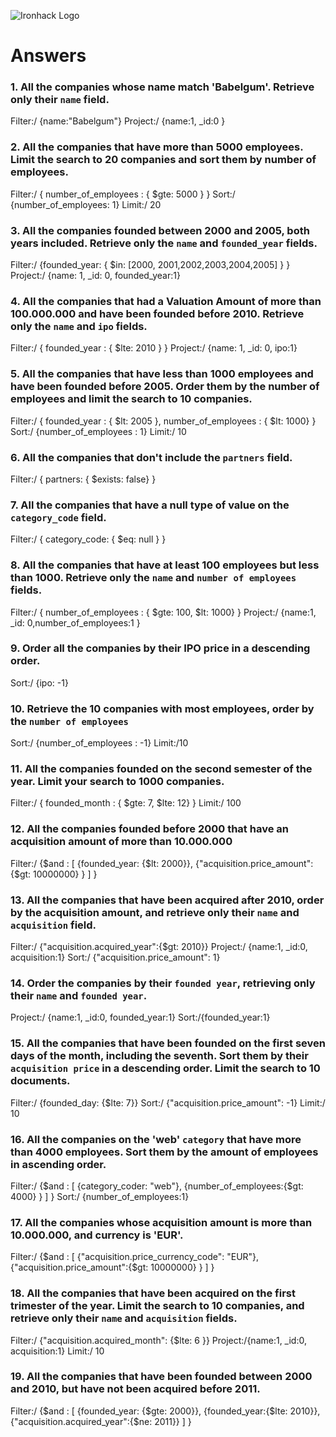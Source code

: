 ![Ironhack Logo](https://i.imgur.com/1QgrNNw.png)

# Answers

### 1. All the companies whose name match 'Babelgum'. Retrieve only their `name` field.

Filter:/ {name:"Babelgum"}
Project:/ {name:1, \_id:0 }

### 2. All the companies that have more than 5000 employees. Limit the search to 20 companies and sort them by **number of employees**.

Filter:/ { number_of_employees : { $gte: 5000 } }
Sort:/ {number_of_employees: 1}
Limit:/ 20

### 3. All the companies founded between 2000 and 2005, both years included. Retrieve only the `name` and `founded_year` fields.

Filter:/ {founded_year: { $in: [2000, 2001,2002,2003,2004,2005] } }
Project:/ {name: 1, \_id: 0, founded_year:1}

### 4. All the companies that had a Valuation Amount of more than 100.000.000 and have been founded before 2010. Retrieve only the `name` and `ipo` fields.

Filter:/ { founded_year : { $lte: 2010 } }
Project:/ {name: 1, \_id: 0, ipo:1}

### 5. All the companies that have less than 1000 employees and have been founded before 2005. Order them by the number of employees and limit the search to 10 companies.

Filter:/ { founded_year : { $lt: 2005 }, number_of_employees : { $lt: 1000} }
Sort:/ {number_of_employees : 1}
Limit:/ 10

### 6. All the companies that don't include the `partners` field.

Filter:/ { partners: { $exists: false} }

### 7. All the companies that have a null type of value on the `category_code` field.

Filter:/ { category_code: { $eq: null } }

### 8. All the companies that have at least 100 employees but less than 1000. Retrieve only the `name` and `number of employees` fields.

Filter:/ { number_of_employees : { $gte: 100, $lt: 1000} }
Project:/ {name:1, \_id: 0,number_of_employees:1 }

### 9. Order all the companies by their IPO price in a descending order.

Sort:/ {ipo: -1}

### 10. Retrieve the 10 companies with most employees, order by the `number of employees`

Sort:/ {number_of_employees : -1}
Limit:/10

### 11. All the companies founded on the second semester of the year. Limit your search to 1000 companies.

Filter:/ { founded_month : { $gte: 7, $lte: 12} }
Limit:/ 100

### 12. All the companies founded before 2000 that have an acquisition amount of more than 10.000.000

Filter:/ {$and : [ {founded_year: {$lt: 2000}}, {"acquisition.price_amount":{$gt: 10000000} } ] }

### 13. All the companies that have been acquired after 2010, order by the acquisition amount, and retrieve only their `name` and `acquisition` field.

Filter:/ {"acquisition.acquired_year":{$gt: 2010}}
Project:/ {name:1, \_id:0, acquisition:1}
Sort:/ {"acquisition.price_amount": 1}

### 14. Order the companies by their `founded year`, retrieving only their `name` and `founded year`.

Project:/ {name:1, \_id:0, founded_year:1}
Sort:/{founded_year:1}

### 15. All the companies that have been founded on the first seven days of the month, including the seventh. Sort them by their `acquisition price` in a descending order. Limit the search to 10 documents.

Filter:/ {founded_day: {$lte: 7}}
Sort:/ {"acquisition.price_amount": -1}
Limit:/ 10

### 16. All the companies on the 'web' `category` that have more than 4000 employees. Sort them by the amount of employees in ascending order.

Filter:/ {$and : [ {category_coder: "web"}, {number_of_employees:{$gt: 4000} } ] }
Sort:/ {number_of_employees:1}

### 17. All the companies whose acquisition amount is more than 10.000.000, and currency is 'EUR'.

Filter:/ {$and : [ {"acquisition.price_currency_code": "EUR"}, {"acquisition.price_amount":{$gt: 10000000} } ] }

### 18. All the companies that have been acquired on the first trimester of the year. Limit the search to 10 companies, and retrieve only their `name` and `acquisition` fields.

Filter:/ {"acquisition.acquired_month": {$lte: 6 }}
Project:/{name:1, \_id:0, acquisition:1}
Limit:/ 10

### 19. All the companies that have been founded between 2000 and 2010, but have not been acquired before 2011.

Filter:/ {$and : [ {founded_year: {$gte: 2000}}, {founded_year:{$lte: 2010}}, {"acquisition.acquired_year":{$ne: 2011}} ] }
